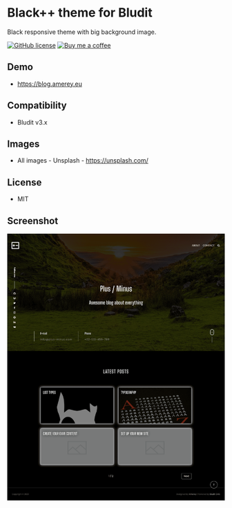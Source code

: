 # Black++ theme for Bludit

Black responsive theme with big background image.

<p>
  <a href="https://github.com/Amereyeu/Markdown-snippets"><img src="https://img.shields.io/badge/license-MIT-blue.svg?style=flat-square" alt="GitHub license"></a>
  <a href="https://ko-fi.com/amerey"><img src="https://img.shields.io/badge/Buy%20me%20a%20coffee-$4-orange" alt="Buy me a coffee"></a>
</p>

## Demo

- https://blog.amerey.eu

## Compatibility

- Bludit v3.x

## Images

- All images - Unsplash - https://unsplash.com/

## License

- MIT

## Screenshot

![screenshot-Black++](screenshot.png)
